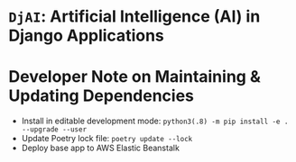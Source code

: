 # `DjAI`: Artificial Intelligence (AI) in Django Applications


# Developer Note on Maintaining & Updating Dependencies

- Install in editable development mode: `python3(.8) -m pip install -e . --upgrade --user`
- Update Poetry lock file: `poetry update --lock`
- Deploy base app to AWS Elastic Beanstalk
